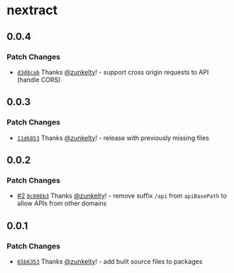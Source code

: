# nextract

## 0.0.4

### Patch Changes

- [`d3d8cab`](https://github.com/nextractjs/nextractjs/commit/d3d8cabe7028f88e66deadb5f84c2edc641c65d6) Thanks [@zunkelty](https://github.com/zunkelty)! - support cross origin requests to API (handle CORS)

## 0.0.3

### Patch Changes

- [`11d6853`](https://github.com/nextractjs/nextractjs/commit/11d68533e66b8a143ec1a1efd97282c5de3c7e0d) Thanks [@zunkelty](https://github.com/zunkelty)! - release with previously missing files

## 0.0.2

### Patch Changes

- [#2](https://github.com/nextractjs/nextractjs/pull/2) [`8c606b3`](https://github.com/nextractjs/nextractjs/commit/8c606b3f44b19c203ca70f65d2c85f959b002579) Thanks [@zunkelty](https://github.com/zunkelty)! - remove suffix `/api` from `apiBasePath` to allow APIs from other domains

## 0.0.1

### Patch Changes

- [`65b6353`](https://github.com/nextractjs/nextractjs/commit/65b63538434f65f839207b2063bb5d03e4049ee6) Thanks [@zunkelty](https://github.com/zunkelty)! - add built source files to packages
